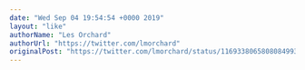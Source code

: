 ```yaml
---
date: "Wed Sep 04 19:54:54 +0000 2019"
layout: "like"
authorName: "Les Orchard"
authorUrl: "https://twitter.com/lmorchard"
originalPost: "https://twitter.com/lmorchard/status/1169338065808084993"
---
```

